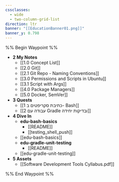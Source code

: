 ```yaml
---
cssclasses:
  - wide
  - two-column-grid-list
direction: ltr
banner: "[[EducationBanner01.png]]"
banner_y: 0.798
---
```


%% Begin Waypoint %%
- **2 My Notes**
	- [[1.0 Concept List]]
	- [[2.0 Git]]
	- [[2.1 Git Repo - Naming Conventions]]
	- [[3.0 Permissions and Scripts in Ubuntu]]
	- [[3.1 Script with Args]]
	- [[4.0 Package Managers]]
	- [[5.0 Docker, SemVer]]
- **3 Quests**
	- [[1 כתיבת סקריפטים ב- Bash]]
	- [[2 עבודה עם Gradle ובדיקות יחידה]]
- **4 Dive In**
	- **edu-bash-basics**
		- [[README]]
		- [[testing_shell_push]]
	- [[edu-bash-basics]]
	- **edu-gradle-unit-testing**
		- [[README]]
	- [[edu-gradle-unit-testing]]
- **5 Assets**
	- [[Software Development Tools Cyllabus.pdf]]

%% End Waypoint %%